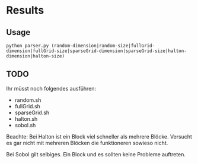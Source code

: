 # Results

## Usage
`python parser.py (random-dimension|random-size|fullGrid-dimension|fullGrid-size|sparseGrid-dimension|sparseGrid-size|halton-dimension|halton-size)`

## TODO

Ihr müsst noch folgendes ausführen:
- random.sh
- fullGrid.sh
- sparseGrid.sh
- halton.sh
- sobol.sh

Beachte: Bei Halton ist ein Block viel schneller als mehrere Blöcke.
Versucht es gar nicht mit mehreren Blöcken die funktioneren sowieso
nicht.

Bei Sobol gilt selbiges. Ein Block und es sollten
keine Probleme auftreten.
